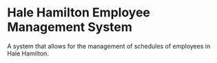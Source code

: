 # Hale Hamilton Employee Management System
A system that allows for the management of schedules of employees in Hale Hamilton.
